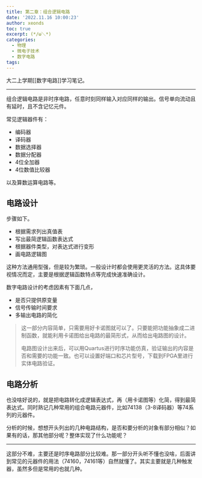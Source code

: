 ```yaml
---
title: 第二章：组合逻辑电路
date: '2022.11.16 10:00:23'
author: xeonds
toc: true
excerpt: (*/ω＼*)
categories:
  - 物理
  - 微电子技术
  - 数字电路
tags:
---
```


大二上学期[[数字电路]]学习笔记。

---

组合逻辑电路是非时序电路，任意时刻同样输入对应同样的输出。信号单向流动且有延时，且不含记忆元件。

常见逻辑器件有：

- 编码器
- 译码器
- 数据选择器
- 数据分配器
- 4位全加器
- 4位数值比较器

以及算数运算电路等。

## 电路设计

步骤如下。

- 根据需求列出真值表
- 写出最简逻辑函数表达式
- 根据器件类型，对表达式进行变形
- 画电路逻辑图

这种方法通用型强，但是较为繁琐。一般设计时都会使用更灵活的方法。这具体要视情况而定，主要是根据逻辑函数特点等完成快速准确设计。

数字电路设计的考虑因素有下面几点，

- 是否只提供原变量
- 信号传输时间要求
- 多输出电路的简化

>这一部分内容简单，只需要用好卡诺图就可以了。只要能把功能抽象成二进制函数，就能利用卡诺图给出电路的最简形式，从而给出电路图的设计。
>
>电路图设计出来后，可以用Quartus进行时序功能仿真，验证输出的内容是否和需要的功能一致。也可以设置好端口和芯片型号，下载到FPGA里进行实体电路验证。

## 电路分析

也没啥好说的，就是把电路转化成逻辑表达式，再（用卡诺图等）化简，得到最简表达式。同时熟记几种常用的组合电路元器件，比如74138（3-8译码器）等74系列的元器件。

分析的时候，想想开头列出的几种电路结构，是否和要分析的对象有部分相似？如果有的话，那其他部分呢？整体实现了什么功能呢？

---

这部分不难，主要还是时序电路部分比较难。那一部分开头听不懂也没啥，后面讲到常见的元器件的用法（74160，74161等）自然就懂了。其实主要就是几种触发器，虽然多但是常用的也就几种。